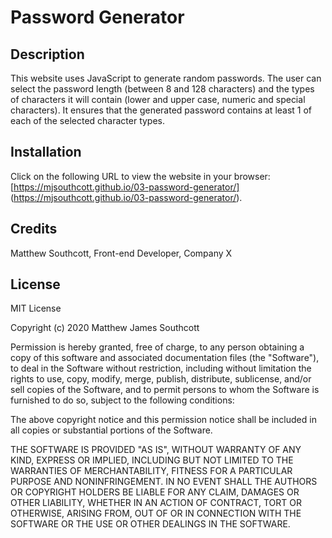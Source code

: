 # Password Generator

## Description

This website uses JavaScript to generate random passwords. The user can select the password length (between 8 and 128 characters) and the types of characters it will contain (lower and upper case, numeric and special characters). It ensures that the generated password contains at least 1 of each of the selected character types.

## Installation

Click on the following URL to view the website in your browser: [https://mjsouthcott.github.io/03-password-generator/] (https://mjsouthcott.github.io/03-password-generator/).


## Credits

Matthew Southcott, Front-end Developer, Company X


## License

MIT License

Copyright (c) 2020 Matthew James Southcott

Permission is hereby granted, free of charge, to any person obtaining a copy
of this software and associated documentation files (the "Software"), to deal
in the Software without restriction, including without limitation the rights
to use, copy, modify, merge, publish, distribute, sublicense, and/or sell
copies of the Software, and to permit persons to whom the Software is
furnished to do so, subject to the following conditions:

The above copyright notice and this permission notice shall be included in all
copies or substantial portions of the Software.

THE SOFTWARE IS PROVIDED "AS IS", WITHOUT WARRANTY OF ANY KIND, EXPRESS OR
IMPLIED, INCLUDING BUT NOT LIMITED TO THE WARRANTIES OF MERCHANTABILITY,
FITNESS FOR A PARTICULAR PURPOSE AND NONINFRINGEMENT. IN NO EVENT SHALL THE
AUTHORS OR COPYRIGHT HOLDERS BE LIABLE FOR ANY CLAIM, DAMAGES OR OTHER
LIABILITY, WHETHER IN AN ACTION OF CONTRACT, TORT OR OTHERWISE, ARISING FROM,
OUT OF OR IN CONNECTION WITH THE SOFTWARE OR THE USE OR OTHER DEALINGS IN THE
SOFTWARE.